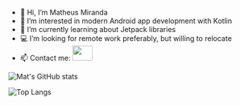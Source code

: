 - 👋 Hi, I’m Matheus Miranda
- 👀 I’m interested in modern Android app development with Kotlin
- 🌱 I’m currently learning about Jetpack libraries
- 💻 I’m looking for remote work preferably, but willing to relocate
- 📫 Contact me: <a href="https://www.linkedin.com/in/matheusmiranda"><img src="https://cdn.jsdelivr.net/gh/devicons/devicon/icons/linkedin/linkedin-original.svg" height="30" width="40"></a>


![Mat's GitHub stats](https://github-readme-stats.vercel.app/api?username=matheus-miranda&show_icons=true&theme=tokyonight)

![Top Langs](https://github-readme-stats.vercel.app/api/top-langs/?username=matheus-miranda&layout=compact&theme=tokyonight)


<!---
matheus-miranda/matheus-miranda is a ✨ special ✨ repository because its `README.md` (this file) appears on your GitHub profile.
You can click the Preview link to take a look at your changes.
--->
